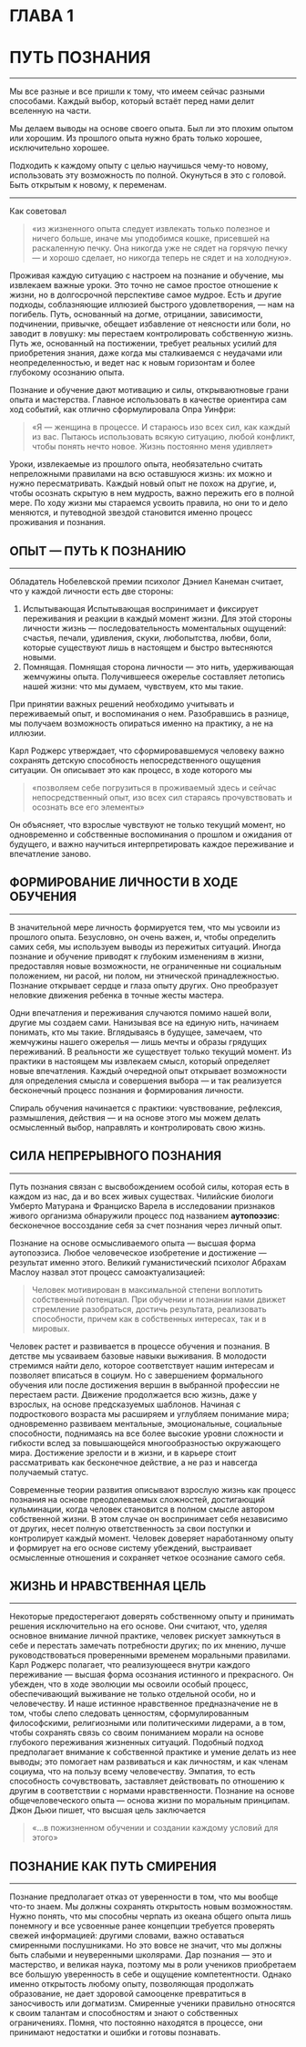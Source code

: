# ГЛАВА 1
# ПУТЬ ПОЗНАНИЯ
---
Мы все разные и все пришли к тому, что имеем сейчас разными способами. Каждый выбор, который встаёт перед нами делит вселенную на части. 

Мы делаем выводы на основе своего опыта. Был ли это плохим опытом или хорошим. Из прошлого опыта нужно брать только хорошее, исключительно хорошее. 

Подходить к каждому опыту с целью научишься чему-то новому, использовать эту возможность по полной. Окунуться в это с головой. Быть открытым к новому, к переменам.



---



Как советовал
> «из жизненного опыта следует извлекать только полезное и ничего больше, иначе мы уподобимся кошке, присевшей на раскаленную печку. Она никогда уже не сядет на горячую печку — и хорошо сделает, но никогда теперь не сядет и на холодную».

Проживая каждую ситуацию с настроем на познание и обучение, мы извлекаем важные уроки. Это точно не самое простое отношение к жизни, но в долгосрочной перспективе самое мудрое. Есть и другие подходы, соблазняющие иллюзией быстрого удовлетворения, — нам на погибель. Путь, основанный на догме, отрицании, зависимости, подчинении, привычке, обещает избавление от неясности или боли, но заводит в ловушку: мы перестаем контролировать собственную жизнь. Путь же, основанный на постижении, требует реальных усилий для приобретения знания, даже когда мы сталкиваемся с неудачами или неопределенностью, и ведет нас к новым горизонтам и более глубокому осознанию опыта.

Познание и обучение дают мотивацию и силы, открываютновые грани опыта и мастерства. Главное использовать в качестве ориентира сам ход событий, как отлично сформулировала Опра Уинфри: 
> «Я — женщина в процессе. И стараюсь изо всех сил, как каждый из вас. Пытаюсь использовать всякую ситуацию, любой конфликт, чтобы понять нечто новое. Жизнь постоянно меня удивляет»

Уроки, извлекаемые из прошлого опыта, необязательно считать непреложными правилами на всю оставшуюся жизнь: их можно и нужно пересматривать. Каждый новый опыт не похож на другие, и, чтобы осознать скрытую в нем мудрость, важно пережить его в полной мере. По ходу жизни мы стараемся усвоить правила, но они то и дело меняются, и путеводной звездой становится именно процесс проживания и познания.

## ОПЫТ — ПУТЬ К ПОЗНАНИЮ
---
Обладатель Нобелевской премии психолог Дэниел Канеман считает, что у каждой личности есть две стороны:
1. Испытывающая 
	Испытывающая воспринимает и фиксирует переживания и реакции в каждый момент жизни.  Для этой стороны личности жизнь — последовательность моментальных ощущений: счастья, печали, удивления, скуки, любопытства, любви, боли, которые существуют лишь в настоящем и быстро вытесняются новыми.
2. Помнящая. 
	Помнящая сторона личности — это нить, удерживающая жемчужины опыта. Получившееся ожерелье составляет летопись нашей жизни: что мы думаем, чувствуем, кто мы такие.

При принятии важных решений необходимо учитывать и переживаемый опыт, и воспоминания о нем. Разобравшись в разнице, мы получаем возможность опираться именно на практику, а не на иллюзии.

Карл Роджерс утверждает, что сформировавшемуся человеку важно сохранять детскую способность непосредственного ощущения ситуации. Он описывает это как процесс, в ходе которого мы 
> «позволяем себе погрузиться в проживаемый здесь и сейчас непосредственный опыт, изо всех сил стараясь прочувствовать и осознать все его элементы»

Он объясняет, что взрослые чувствуют не только текущий момент, но одновременно и собственные воспоминания о прошлом и ожидания от будущего, и важно научиться интерпретировать каждое переживание и впечатление заново.

## ФОРМИРОВАНИЕ ЛИЧНОСТИ В ХОДЕ ОБУЧЕНИЯ
---
В значительной мере личность формируется тем, что мы усвоили из прошлого опыта. Безусловно, он очень важен, и, чтобы определить самих себя, мы используем выводы из пережитых ситуаций. Иногда познание и обучение приводят к глубоким изменениям в жизни, предоставляя новые возможности, не ограниченные ни социальным положением, ни расой, ни полом, ни этнической принадлежностью. Познание открывает сердце и глаза опыту других. Оно преобразует неловкие движения ребенка в точные жесты мастера.

Одни впечатления и переживания случаются помимо нашей воли, другие мы создаем сами. Нанизывая все на единую нить, начинаем понимать, кто мы такие. Вглядываясь в будущее, замечаем, что жемчужины нашего ожерелья — лишь мечты и образы грядущих переживаний. В реальности же существует только текущий момент. Из практики в настоящем мы извлекаем смысл, который определяет новые впечатления. Каждый очередной опыт открывает возможности для определения смысла и совершения выбора — и так реализуется бесконечный процесс познания и формирования личности.

Спираль обучения начинается с практики: чувствование, рефлексия, размышления, действия — и на основе этого мы можем делать осмысленный выбор, направлять и контролировать свою жизнь.

## СИЛА НЕПРЕРЫВНОГО ПОЗНАНИЯ
---
Путь познания связан с высвобождением особой силы, которая есть в каждом из нас, да и во всех живых существах. Чилийские биологи Умберто Матурана и Франциско Варела в исследовании признаков живого организма обнаружили процесс под названием **аутопоэзис**: бесконечное воссоздание себя за счет познания через личный опыт.

Познание на основе осмысливаемого опыта — высшая форма аутопоэзиса. Любое человеческое изобретение и достижение — результат именно этого. Великий гуманистический психолог Абрахам Маслоу назвал этот процесс самоактуализацией: 

>Человек мотивирован в максимальной степени воплотить собственный потенциал. При обучении и познании нами движет стремление разобраться, достичь результата, реализовать способности, причем как в собственных интересах, так и в мировых.

Человек растет и развивается в процессе обучения и познания. В детстве мы усваиваем базовые навыки выживания. В молодости стремимся найти дело, которое соответствует нашим интересам и позволяет вписаться в социум. Но с завершением формального обучения или после достижения вершин в выбранной профессии не перестаем расти. Движение продолжается всю жизнь, даже у взрослых, на основе предсказуемых шаблонов. Начиная с подросткового возраста мы расширяем и углубляем понимание мира; одновременно развиваем ментальные, эмоциональные, социальные способности, поднимаясь на все более высокие уровни сложности и гибкости вслед за повышающейся многообразностью окружающего мира. Достижение зрелости и в жизни, и в карьере стоит рассматривать как бесконечное действие, а не раз и навсегда получаемый статус. 

 Современные теории развития описывают взрослую жизнь как процесс познания на основе преодолеваемых сложностей, достигающий кульминации, когда человек становится в полном смысле автором собственной жизни. В этом случае он воспринимает себя независимо от других, несет полную ответственность за свои поступки и контролирует каждый момент. Человек доверяет наработанному опыту и формирует на его основе систему убеждений, выстраивает осмысленные отношения и сохраняет четкое осознание самого себя.

## ЖИЗНЬ И НРАВСТВЕННАЯ ЦЕЛЬ
---
 Некоторые предостерегают доверять собственному опыту и принимать решения исключительно на его основе. Они считают, что, уделяя основное внимание личной практике, человек рискует замкнуться в себе и перестать замечать потребности других; по их мнению, лучше руководствоваться проверенными временем моральными правилами. Карл Роджерс полагает, что реализующееся внутри каждого переживание — высшая форма осознания истинного и прекрасного. Он убежден, что в ходе эволюции мы освоили особый процесс, обеспечивающий выживание не только отдельной особи, но и человечеству. И наше истинное нравственное предназначение не в том, чтобы слепо следовать ценностям, сформулированным философскими, религиозными или политическими лидерами, а в том, чтобы сохранять связь со своим пониманием морали на основе глубокого переживания жизненных ситуаций.  Подобный подход предполагает внимание к собственной практике и умение делать из нее выводы; это помогает нам развиваться и как личностям, и как членам социума, что на пользу всему человечеству. Эмпатия, то есть способность сочувствовать, заставляет действовать по отношению к другим в соответствии с нормами нравственности. Познание на основе общечеловеческого  опыта — основа жизни по моральным принципам. Джон Дьюи пишет, что высшая цель заключается 
 
>«...в пожизненном обучении и создании каждому условий для этого»

## ПОЗНАНИЕ КАК ПУТЬ СМИРЕНИЯ
---
Познание предполагает отказ от уверенности в том, что мы вообще что-то знаем. Мы должны сохранять открытость новым возможностям. Нужно понять, что мы способны черпать из океана общего опыта лишь понемногу и все усвоенные ранее концепции требуется проверять свежей информацией: другими словами, важно оставаться смиренными послушниками. Но это вовсе не значит, что мы должны быть слабыми и неуверенными школярами. Дар познания — это и мастерство, и великая наука, поэтому мы в роли учеников приобретаем все большую уверенность в себе и ощущение компетентности. Однако именно открытость любому опыту, позволяющая продолжать образование, не дает здоровой самооценке превратиться в заносчивость или догматизм. Смиренные ученики правильно относятся к своим талантам и способностям и знают о собственных ограничениях. Помня, что постоянно находятся в процессе, они принимают недостатки и ошибки и готовы познавать.

